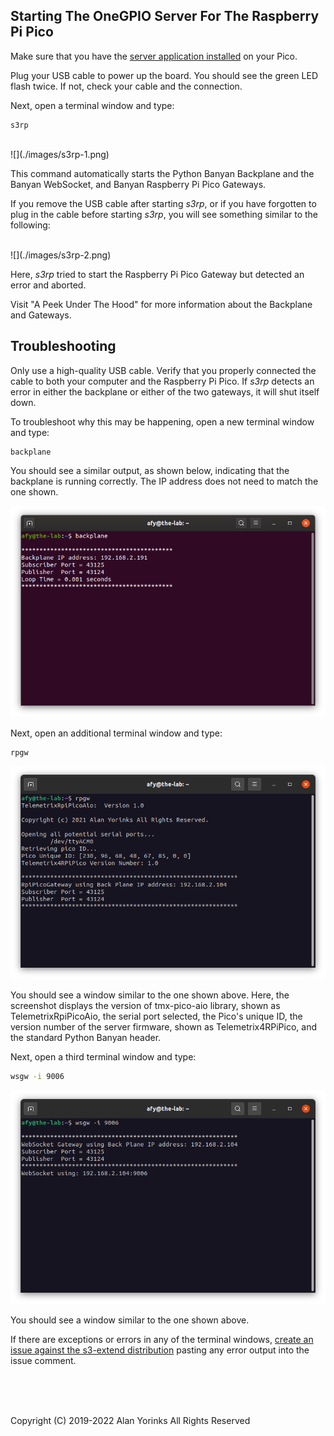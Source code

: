 ## Starting The OneGPIO Server For The Raspberry Pi Pico

Make sure that you have the 
[server application installed](https://mryslab.github.io/telemetrix-rpi-pico/install_pico_server/) 
on your
Pico.

Plug your USB cable to power up the board. You should see the green LED
flash twice. If not, check your cable and the connection.

Next, open a terminal window and type:

```
s3rp
```
<br>
![](./images/s3rp-1.png)

This command automatically starts the Python Banyan Backplane and
the Banyan WebSocket, and Banyan Raspberry Pi Pico Gateways.

If you remove the USB cable after starting _s3rp_, or if you have forgotten
to plug in the cable before starting _s3rp_, you will see something similar to
the following:

<br>
![](./images/s3rp-2.png)

Here, _s3rp_ tried to start the Raspberry Pi Pico Gateway but detected an error
and aborted.

Visit "A Peek Under The Hood" for more information about the Backplane and Gateways.


## Troubleshooting

Only use a high-quality USB cable. Verify that you properly
connected the cable to both your computer and the Raspberry Pi Pico.
If _s3rp_ detects an error in either the backplane or either of the two gateways, it will shut itself down.

To troubleshoot why this may be happening, open a new terminal window and type:

```
backplane
```

You should see a similar output, as shown below, indicating that the
backplane is running correctly. The IP address does not need to match
the one shown.

![](./images/backplane.png)

Next, open an additional terminal window and type:

```
rpgw
```

![](./images/rpgw_success.png)

You should see a window similar to the one shown above. Here, the screenshot displays
the version of tmx-pico-aio library, shown as TelemetrixRpiPicoAio, the serial
port selected, the Pico's unique ID, the version number of the server firmware, shown as
Telemetrix4RPiPico, and the standard Python Banyan header.

Next, open a third terminal window and type:

```bash
wsgw -i 9006
```

![](./images/s3rp-3.png)

You should see a window similar to the one shown above.

If there are exceptions or errors in any of the terminal windows,
[create an issue against the s3-extend distribution](https://github.com/MrYsLab/s3-extend/issues)
pasting any error output into the issue comment.



<br> <br> <br>


Copyright (C) 2019-2022 Alan Yorinks All Rights Reserved
